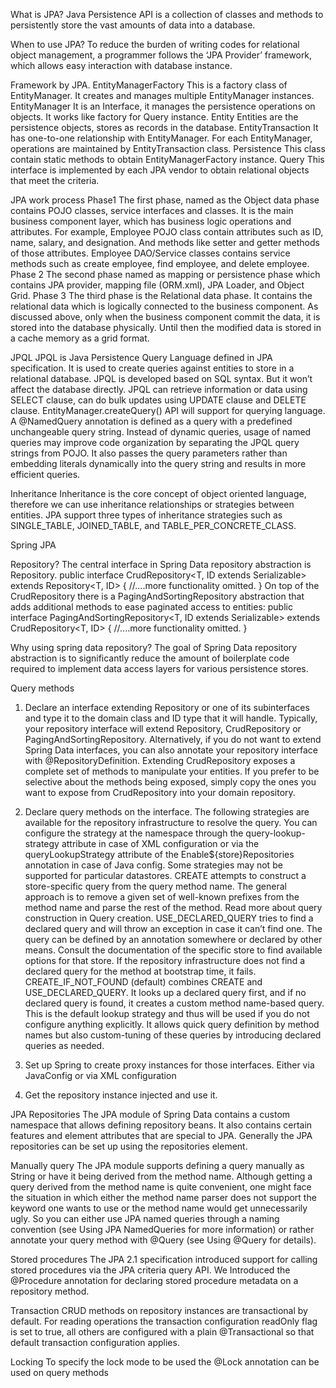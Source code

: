 What is JPA?
Java Persistence API is a collection of classes and methods to persistently store the vast amounts of data into a database.

When to use JPA?
To reduce the burden of writing codes for relational object management, a programmer follows the ‘JPA Provider’ framework, which allows easy interaction with database instance. 

Framework by JPA.
EntityManagerFactory	This is a factory class of EntityManager. It creates and manages multiple EntityManager instances.
EntityManager	        It is an Interface, it manages the persistence operations on objects. It works like factory for Query instance.
Entity	                Entities are the persistence objects, stores as records in the database.
EntityTransaction	    It has one-to-one relationship with EntityManager. For each EntityManager, operations are maintained by EntityTransaction class.
Persistence	            This class contain static methods to obtain EntityManagerFactory instance.
Query	                This interface is implemented by each JPA vendor to obtain relational objects that meet the criteria.

JPA work process
Phase1 
The first phase, named as the Object data phase contains POJO classes, service interfaces and classes. It is the main business component layer, which has business logic operations and attributes.
For example, Employee POJO class contain attributes such as ID, name, salary, and designation. And methods like setter and getter methods of those attributes. Employee DAO/Service classes contains service methods such as create employee, find employee, and delete employee.
Phase 2
The second phase named as mapping or persistence phase which contains JPA provider, mapping file (ORM.xml), JPA Loader, and Object Grid.
Phase 3
The third phase is the Relational data phase. It contains the relational data which is logically connected to the business component. As discussed above, only when the business component commit the data, it is stored into the database physically. Until then the modified data is stored in a cache memory as a grid format.

JPQL
JPQL is Java Persistence Query Language defined in JPA specification. It is used to create queries against entities to store in a relational database. JPQL is developed based on SQL syntax. But it won’t affect the database directly. JPQL can retrieve information or data using SELECT clause, can do bulk updates using UPDATE clause and DELETE clause. EntityManager.createQuery() API will support for querying language.
A @NamedQuery annotation is defined as a query with a predefined unchangeable query string. Instead of dynamic queries, usage of named queries may improve code organization by separating the JPQL query strings from POJO. It also passes the query parameters rather than embedding literals dynamically into the query string and results in more efficient queries.

Inheritance
Inheritance is the core concept of object oriented language, therefore we can use inheritance relationships or strategies between entities. JPA support three types of inheritance strategies such as SINGLE_TABLE, JOINED_TABLE, and TABLE_PER_CONCRETE_CLASS.

Spring JPA

Repository?
The central interface in Spring Data repository abstraction is Repository.
public interface CrudRepository<T, ID extends Serializable> extends Repository<T, ID> {
	//....more functionality omitted.
}
On top of the CrudRepository there is a PagingAndSortingRepository abstraction that adds additional methods to ease paginated access to entities:
public interface PagingAndSortingRepository<T, ID extends Serializable> extends CrudRepository<T, ID> {
	//....more functionality omitted.
}

Why using spring data repository?
The goal of Spring Data repository abstraction is to significantly reduce the amount of boilerplate code required to implement data access layers for various persistence stores.

Query methods
1. Declare an interface extending Repository or one of its subinterfaces and type it to the domain class and ID type that it will handle.
Typically, your repository interface will extend Repository, CrudRepository or PagingAndSortingRepository. Alternatively, if you do not want to extend Spring Data interfaces, you can also annotate your repository interface with @RepositoryDefinition. Extending CrudRepository exposes a complete set of methods to manipulate your entities. If you prefer to be selective about the methods being exposed, simply copy the ones you want to expose from CrudRepository into your domain repository.

2. Declare query methods on the interface.
The following strategies are available for the repository infrastructure to resolve the query. You can configure the strategy at the namespace through the query-lookup-strategy attribute in case of XML configuration or via the queryLookupStrategy attribute of the Enable${store}Repositories annotation in case of Java config. Some strategies may not be supported for particular datastores.
CREATE attempts to construct a store-specific query from the query method name. The general approach is to remove a given set of well-known prefixes from the method name and parse the rest of the method. Read more about query construction in Query creation.
USE_DECLARED_QUERY tries to find a declared query and will throw an exception in case it can’t find one. The query can be defined by an annotation somewhere or declared by other means. Consult the documentation of the specific store to find available options for that store. If the repository infrastructure does not find a declared query for the method at bootstrap time, it fails.
CREATE_IF_NOT_FOUND (default) combines CREATE and USE_DECLARED_QUERY. It looks up a declared query first, and if no declared query is found, it creates a custom method name-based query. This is the default lookup strategy and thus will be used if you do not configure anything explicitly. It allows quick query definition by method names but also custom-tuning of these queries by introducing declared queries as needed.

3. Set up Spring to create proxy instances for those interfaces. Either via JavaConfig or via XML configuration

4. Get the repository instance injected and use it.

JPA Repositories
The JPA module of Spring Data contains a custom namespace that allows defining repository beans. It also contains certain features and element attributes that are special to JPA. Generally the JPA repositories can be set up using the repositories element.

Manually query
The JPA module supports defining a query manually as String or have it being derived from the method name.
Although getting a query derived from the method name is quite convenient, one might face the situation in which either the method name parser does not support the keyword one wants to use or the method name would get unnecessarily ugly. So you can either use JPA named queries through a naming convention (see Using JPA NamedQueries for more information) or rather annotate your query method with @Query (see Using @Query for details).

Stored procedures
The JPA 2.1 specification introduced support for calling stored procedures via the JPA criteria query API. We Introduced the @Procedure annotation for declaring stored procedure metadata on a repository method.

Transaction
CRUD methods on repository instances are transactional by default. For reading operations the transaction configuration readOnly flag is set to true, all others are configured with a plain @Transactional so that default transaction configuration applies. 

Locking
To specify the lock mode to be used the @Lock annotation can be used on query methods